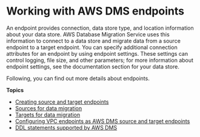 # Working with AWS DMS endpoints<a name="CHAP_Endpoints"></a>

An endpoint provides connection, data store type, and location information about your data store\. AWS Database Migration Service uses this information to connect to a data store and migrate data from a source endpoint to a target endpoint\. You can specify additional connection attributes for an endpoint by using endpoint settings\. These settings can control logging, file size, and other parameters; for more information about endpoint settings, see the documentation section for your data store\. 

Following, you can find out more details about endpoints\.

**Topics**
+ [Creating source and target endpoints](CHAP_Endpoints.Creating.md)
+ [Sources for data migration](CHAP_Source.md)
+ [Targets for data migration](CHAP_Target.md)
+ [Configuring VPC endpoints as AWS DMS source and target endpoints](CHAP_VPC_Endpoints.md)
+ [DDL statements supported by AWS DMS](CHAP_Introduction.SupportedDDL.md)